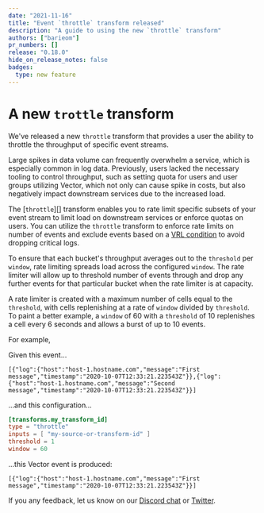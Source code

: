 ```yaml
---
date: "2021-11-16"
title: "Event `throttle` transform released"
description: "A guide to using the new `throttle` transform"
authors: ["barieom"]
pr_numbers: []
release: "0.18.0"
hide_on_release_notes: false
badges:
  type: new feature
---
```


# A new `trottle` transform 


We've released a new `throttle` transform that provides a user the ability to throttle the throughput of specific event streams.

Large spikes in data volume can frequently overwhelm a service, which is especially common in log data. Previously, users lacked the necessary tooling to control throughput, such as setting quota for users and user groups utilizing Vector, which not only can cause spike in costs, but also negatively impact downstream services due to the increased load. 

The [`throttle`][] transform enables you to rate limit specific subsets of your event stream to limit load on downstream services or enforce quotas on users. You can utilize the `throttle` transform to enforce rate limits on number of events and exclude events based on a [VRL condition][] to avoid dropping critical logs. 

To ensure that each bucket's throughput averages out to the `threshold` per `window`, rate limiting spreads load across the configured `window`. The rate limiter will allow up to threshold number of events through and drop any further events for that particular bucket when the rate limiter is at capacity. 

A rate limiter is created with a maximum number of cells equal to the `threshold`, with cells replenishing at a rate of `window` divided by `threshold`. To paint a better example, a `window` of 60 with a `threshold` of 10 replenishes a cell every 6 seconds and allows a burst of up to 10 events. 

For example,

Given this event...
```
[{"log":{"host":"host-1.hostname.com","message":"First message","timestamp":"2020-10-07T12:33:21.223543Z"}},{"log":{"host":"host-1.hostname.com","message":"Second message","timestamp":"2020-10-07T12:33:21.223543Z"}}]
```

...and this configuration...
```toml
[transforms.my_transform_id]
type = "throttle"
inputs = [ "my-source-or-transform-id" ]
threshold = 1
window = 60
```

...this Vector event is produced:
```
[{"log":{"host":"host-1.hostname.com","message":"First message","timestamp":"2020-10-07T12:33:21.223543Z"}}]
```

If you any feedback, let us know on our [Discord chat][] or [Twitter][].

['throttle']:https://master.vector.dev/docs/reference/configuration/transforms/throttle/
[VRL condition]:https://vector.dev/docs/reference/vrl/#example-filtering-events
[Discord chat]:https://discord.com/invite/dX3bdkF
[Twitter]:https://twitter.com/vectordotdev
